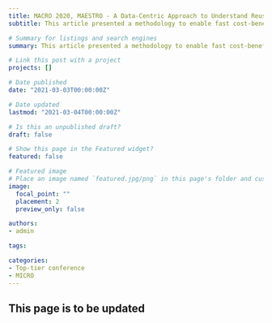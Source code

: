 ```yaml
---
title: MACRO 2020, MAESTRO - A Data-Centric Approach to Understand Reuse, Performance, and Hardware Cost of DNN Mappings
subtitle: This article presented a methodology to enable fast cost-benefit estimation of a DNN accelerator on a given DNN model and mapping, which consists of a compiler-friendly data-centric representation of mappings and an analytical cost-benefit estimation framework that exploits the explicit data reuse in data space in data-centric representations.

# Summary for listings and search engines
summary: This article presented a methodology to enable fast cost-benefit estimation of a DNN accelerator on a given DNN model and mapping, which consists of a compiler-friendly data-centric representation of mappings and an analytical cost-benefit estimation framework that exploits the explicit data reuse in data space in data-centric representations.

# Link this post with a project
projects: []

# Date published
date: "2021-03-03T00:00:00Z"

# Date updated
lastmod: "2021-03-04T00:00:00Z"

# Is this an unpublished draft?
draft: false

# Show this page in the Featured widget?
featured: false

# Featured image
# Place an image named `featured.jpg/png` in this page's folder and customize its options here.
image:
  focal_point: ""
  placement: 2
  preview_only: false

authors:
- admin

tags:

categories:
- Top-tier conference
- MICRO
---
```


## This page is to be updated
